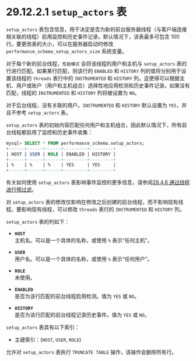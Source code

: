 # 29.12.2.1 `setup_actors` 表

`setup_actors` 表包含信息，用于决定是否为新的前台服务器线程（与客户端连接相关联的线程）启用监控和历史事件记录。默认情况下，该表最多可包含 100 行。要更改表的大小，可以在服务器启动时修改 `performance_schema_setup_actors_size` 系统变量。

对于每个新的前台线程，`性能模式` 会将该线程的用户和主机与 `setup_actors` 表的行进行匹配。如果某行匹配，则该行的 `ENABLED` 和 `HISTORY` 列的值将分别用于设置该线程的 `threads` 表行中的 `INSTRUMENTED` 和 `HISTORY` 列。这使得可以根据主机、用户或账户（用户和主机组合）选择性地应用检测和历史事件记录。如果没有匹配，线程的 `INSTRUMENTED` 和 `HISTORY` 列将被设置为 `NO`。

对于后台线程，没有关联的用户。`INSTRUMENTED` 和 `HISTORY` 默认设置为 `YES`，并且不参考 `setup_actors` 表。

`setup_actors` 表的初始内容匹配任何用户和主机组合，因此默认情况下，所有前台线程都启用了监控和历史事件收集：

```sql
mysql> SELECT * FROM performance_schema.setup_actors;
+------+------+------+---------+---------+
| HOST | USER | ROLE | ENABLED | HISTORY |
+------+------+------+---------+---------+
| %    | %    | %    | YES     | YES     |
+------+------+------+---------+---------+
```

有关如何使用 `setup_actors` 表影响事件监控的更多信息，请参阅[29.4.6 通过线程进行预过滤](#)。

对 `setup_actors` 表的修改仅影响在修改之后创建的前台线程，而不影响现有线程。要影响现有线程，可以修改 `threads` 表行的 `INSTRUMENTED` 和 `HISTORY` 列。

`setup_actors` 表的列如下：

- **`HOST`**  
  主机名。可以是一个具体的名称，或使用 `%` 表示“任何主机”。
  
- **`USER`**  
  用户名。可以是一个具体的名称，或使用 `%` 表示“任何用户”。
  
- **`ROLE`**  
  未使用。

- **`ENABLED`**  
  是否为该行匹配的前台线程启用检测。值为 `YES` 或 `NO`。

- **`HISTORY`**  
  是否为该行匹配的前台线程记录历史事件。值为 `YES` 或 `NO`。

`setup_actors` 表具有以下索引：

- 主键索引：(`HOST`, `USER`, `ROLE`)

允许对 `setup_actors` 表执行 `TRUNCATE TABLE` 操作，该操作会删除所有行。